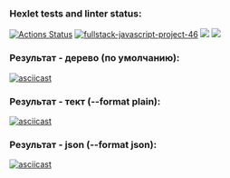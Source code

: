 ### Hexlet tests and linter status:
[![Actions Status](https://github.com/AnastasiaYakushina/fullstack-javascript-project-46/workflows/hexlet-check/badge.svg)](https://github.com/AnastasiaYakushina/fullstack-javascript-project-46/actions) [![fullstack-javascript-project-46](https://github.com/AnastasiaYakushina/fullstack-javascript-project-46/actions/workflows/fullstack-javascript-project-46.yml/badge.svg)](https://github.com/AnastasiaYakushina/fullstack-javascript-project-46/actions) <a href="https://codeclimate.com/github/AnastasiaYakushina/fullstack-javascript-project-46/maintainability"><img src="https://api.codeclimate.com/v1/badges/0209126ae2847e7a7352/maintainability" /></a> <a href="https://codeclimate.com/github/AnastasiaYakushina/fullstack-javascript-project-46/test_coverage"><img src="https://api.codeclimate.com/v1/badges/0209126ae2847e7a7352/test_coverage" /></a>

### Результат - дерево (по умолчанию):
[![asciicast](https://asciinema.org/a/590273.svg)](https://asciinema.org/a/590273)

### Результат - тект (--format plain):
[![asciicast](https://asciinema.org/a/590278.svg)](https://asciinema.org/a/590278)

### Результат - json (--format json):
[![asciicast](https://asciinema.org/a/590281.svg)](https://asciinema.org/a/590281)
